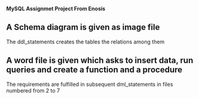 **MySQL Assignmet Project From Enosis**

## A Schema diagram is given as image file

The ddl_statements creates the tables the relations among them

## A word file is given which asks to insert data, run queries and create a function and a procedure

The requirements are fulfilled in subsequent dml_statements in files numbered from 2 to 7
